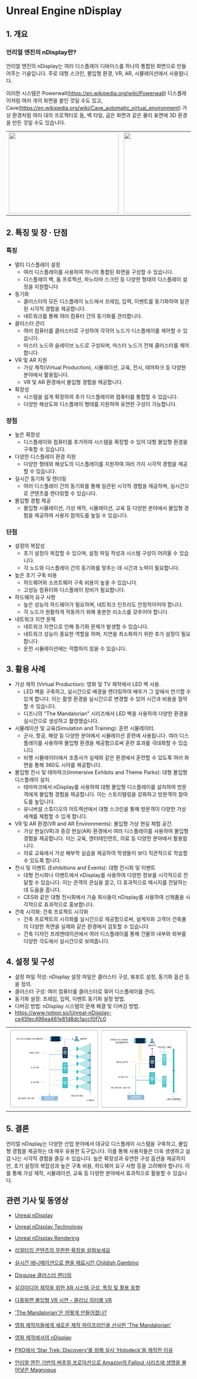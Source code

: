 # Unreal Engine nDisplay

## 1. 개요

### 언리얼 엔진의 nDisplay란?

언리얼 엔진의 nDisplay는 여러 디스플레이 디바이스를 하나의 통합된 화면으로 만들어주는 기술입니다. 주로 대형 스크린, 몰입형 환경, VR, AR, 시뮬레이션에서 사용됩니다.

이러한 시스템은 Powerwall(https://en.wikipedia.org/wiki/Powerwall) 디스플레이처럼 여러 개의 화면을 붙인 것일 수도 있고, Cave(https://en.wikipedia.org/wiki/Cave_automatic_virtual_environment) 가상 환경처럼 여러 대의 프로젝터로 돔, 벽 타일, 굽은 화면과 같은 물리 표면에 3D 환경을 만든 것일 수도 있습니다.

<table class="center" style="border:none">
<td style="border-collapse:collapse;">
    <img src="https://i.redd.it/k3l5agjumz6a1.jpg" width="300", height="220">
</td>
<td style="border-collapse:collapse;">
    <img src="https://d3kjluh73b9h9o.cloudfront.net/original/4X/c/4/2/c4254d144eec812de9ce28185c241b0572e5325f.jpeg" width="300", height="220">
</td>
<td style="border-collapse:collapse;">
    <img src="https://d3kjluh73b9h9o.cloudfront.net/original/4X/5/6/1/56155a73ee38c0f399a5d05a42b68905c65fed15.jpeg" width="300", height="220">
</td>
</table>

## 2. 특징 및 장 · 단점

### 특징

- 멀티 디스플레이 설정
  - 여러 디스플레이를 사용하여 하나의 통합된 화면을 구성할 수 있습니다.
  - 디스플레이 벽, 돔 프로젝션, 파노라마 스크린 등 다양한 형태의 디스플레이 설정을 지원합니다
- 동기화
  - 클러스터의 모든 디스플레이 노드에서 프레임, 입력, 이벤트를 동기화하여 일관된 시각적 경험을 제공합니다.
  - 네트워크를 통해 여러 컴퓨터 간의 동기화를 관리합니다.
- 클러스터 관리
  - 여러 컴퓨터를 클러스터로 구성하여 각각의 노드가 디스플레이를 제어할 수 있습니다.
  - 마스터 노드와 슬레이브 노드로 구성되며, 마스터 노드가 전체 클러스터를 제어합니다.
- VR 및 AR 지원
  - 가상 제작(Virtual Production), 시뮬레이션, 교육, 전시, 테마파크 등 다양한 분야에서 활용됩니다.
  - VR 및 AR 환경에서 몰입형 경험을 제공합니다.
- 확장성
  - 시스템을 쉽게 확장하여 추가 디스플레이와 컴퓨터를 통합할 수 있습니다.
  - 다양한 해상도와 디스플레이 형태를 지원하여 유연한 구성이 가능합니다.

### 장점

- 높은 확장성
  - 디스플레이와 컴퓨터를 추가하여 시스템을 확장할 수 있어 대형 몰입형 환경을 구축할 수 있습니다.
- 다양한 디스플레이 환경 지원
  - 다양한 형태와 해상도의 디스플레이를 지원하여 여러 가지 시각적 경험을 제공할 수 있습니다.
- 실시간 동기화 및 렌더링
  - 여러 디스플레이 간의 동기화를 통해 일관된 시각적 경험을 제공하며, 실시간으로 콘텐츠를 렌더링할 수 있습니다.
- 몰입형 경험 제공
  - 몰입형 시뮬레이션, 가상 제작, 시뮬레이션, 교육 등 다양한 분야에서 몰입형 경험을 제공하여 사용자 참여도를 높일 수 있습니다.

### 단점

- 설정의 복잡성
  - 초기 설정이 복잡할 수 있으며, 설정 파일 작성과 시스템 구성이 어려울 수 있습니다.
  - 각 노드와 디스플레이 간의 동기화를 맞추는 데 시간과 노력이 필요합니다.
- 높은 초기 구축 비용
  - 하드웨어와 소프트웨어 구축 비용이 높을 수 있습니다.
  - 고성능 컴퓨터와 디스플레이 장비가 필요합니다.
- 하드웨어 요구 사항
  - 높은 성능의 하드웨어가 필요하며, 네트워크 인프라도 안정적이어야 합니다.
  - 각 노드가 원활하게 작동하기 위해 충분한 리소스를 갖추어야 합니다.
- 네트워크 지연 문제
  - 네트워크 지연으로 인해 동기화 문제가 발생할 수 있습니다.
  - 네트워크 성능이 중요한 역할을 하며, 지연을 최소화하기 위한 추가 설정이 필요합니다.
  - 운전 시뮬레이션에는 적합하지 않을 수 있습니다.

## 3. 활용 사례

- 가상 제작 (Virtual Production): 영화 및 TV 제작에서 LED 벽 사용.
  - LED 벽을 구축하고, 실시간으로 배경을 렌더링하여 배우가 그 앞에서 연기할 수 있게 합니다. 이는 촬영 환경을 실시간으로 변경할 수 있어 시간과 비용을 절약할 수 있습니다.
  - 디즈니의 "The Mandalorian" 시리즈에서 LED 벽을 사용하여 다양한 환경을 실시간으로 생성하고 촬영했습니다.
- 시뮬레이션 및 교육(Simulation and Training): 훈련 시뮬레이터.
  - 군사, 항공, 해양 등 다양한 분야에서 시뮬레이션 훈련에 사용됩니다. 여러 디스플레이를 사용하여 몰입형 환경을 제공함으로써 훈련 효과를 극대화할 수 있습니다.
  - 비행 시뮬레이터에서 조종사가 실제와 같은 환경에서 훈련할 수 있도록 여러 화면을 통해 360도 시야를 제공합니다.
- 몰입형 전시 및 테마파크(Immersive Exhibits and Theme Parks): 대형 몰입형 디스플레이 설치.
  - 테마파크에서 nDisplay를 사용하여 대형 몰입형 디스플레이를 설치하여 방문객에게 몰입형 경험을 제공합니다. 이는 스토리텔링을 강화하고 방문객의 참여도를 높입니다.
  - 유니버설 스튜디오의 어트랙션에서 대형 스크린을 통해 방문객이 다양한 가상 세계를 체험할 수 있게 합니다.
- VR 및 AR 환경(VR and AR Environments): 몰입형 가상 현실 체험 공간.
  - 가상 현실(VR)과 증강 현실(AR) 환경에서 여러 디스플레이를 사용하여 몰입형 경험을 제공합니다. 이는 교육, 엔터테인먼트, 의료 등 다양한 분야에서 활용됩니다.
  - 의료 교육에서 가상 해부학 실습을 제공하여 학생들이 보다 직관적으로 학습할 수 있도록 합니다.
- 전시 및 이벤트 (Exhibitions and Events): 대형 전시회 및 이벤트
  - 대형 전시회나 이벤트에서 nDisplay를 사용하여 다양한 정보를 시각적으로 전달할 수 있습니다. 이는 관객의 관심을 끌고, 더 효과적으로 메시지를 전달하는 데 도움을 줍니다.
  - CES와 같은 대형 전시회에서 기술 회사들이 nDisplay를 사용하여 신제품을 시각적으로 효과적으로 홍보합니다.
- 건축 시각화: 건축 프로젝트 시각화
  - 건축 프로젝트의 시각화를 실시간으로 제공함으로써, 설계자와 고객이 건축물의 다양한 측면을 실제와 같은 환경에서 검토할 수 있습니다
  - 건축 디자인 프레젠테이션에서 여러 디스플레이를 통해 건물의 내부와 외부를 다양한 각도에서 실시간으로 보여줍니다.

## 4. 설정 및 구성

- 설정 파일 작성: nDisplay 설정 파일은 클러스터 구성, 뷰포트 설정, 동기화 옵션 등을 정의.
- 클러스터 구성: 여러 컴퓨터를 클러스터로 묶어 디스플레이를 관리.
- 동기화 설정: 프레임, 입력, 이벤트 동기화 설정 방법.
- 디버깅 방법: nDisplay 시스템의 문제 해결 및 디버깅 방법.
- https://www.notion.so/Unreal-nDisplay-ce45fec496ea461e81d8dc1accf0f7c0

<table class="center">
<td>
    <img src="./nDisplay_architecturepng.png">
</td>
</table>

## 5. 결론

언리얼 nDisplay는 다양한 산업 분야에서 대규모 디스플레이 시스템을 구축하고, 몰입형 경험을 제공하는 데 매우 유용한 도구입니다. 이를 통해 사용자들은 더욱 생생하고 실감 나는 시각적 경험을 즐길 수 있습니다. 높은 확장성과 유연한 구성 옵션을 제공하지만, 초기 설정의 복잡성과 높은 구축 비용, 하드웨어 요구 사항 등을 고려해야 합니다. 이를 통해 가상 제작, 시뮬레이션, 교육 등 다양한 분야에서 효과적으로 활용할 수 있습니다.

## 관련 기사 및 동영상

- [Unreal nDisplay](https://dev.epicgames.com/documentation/ko-kr/unreal-engine/ndisplay-overview-for-unreal-engine?application_version=5.3)

- [Unreal nDisplay Technology](https://cdn2.unrealengine.com/Unreal+Engine%2Fndisplay-whitepaper-final-updates%2FnDisplay_Whitepaper_FINAL-f87f7ae569861e42d965e4bffd1ee412ab49b238.pdf)

- [Unreal nDisplay Rendering](https://www.youtube.com/watch?v=XdxJ3Kl7PqQ)

- [리얼타임 콘텐츠의 무한한 확장을 살펴보세요](https://www.unrealengine.com/ko/tech-blog/explore-ndisplay-technology-limitless-scaling-of-real-time-content)

- [실시간 애니메이션으로 팬을 매료시킨 Childish Gambino](https://www.unrealengine.com/ko/spotlights/childish-gambino-mesmerizes-fans-with-real-time-animation)

- [Disguise 클러스터 렌더링](https://www.disguise.one/media/7383/disguise_xr_ndisplay_ebook_korean.pdf)

- [실감미디어 제작을 위한 XR 시스템 구성,
  특징 및 활용 동향](https://www.kca.kr/Media_Issue_Trend/vol52/sub02_01.html)

- [다중화면 몰입형 VR 시연 - 클리닝 히터룸 VR](https://www.youtube.com/watch?v=iARhcsI0qxc)

- ['The Mandalorian'은 어떻게 만들어졌나?](https://www.ut-hub.com/tecnologia-ndisplay-the-mandalorian)

- [영화 제작자들에게 새로운 제작 파이프라인을 선사한 'The Mandalorian'](https://www.unrealengine.com/ko/blog/forging-new-paths-for-filmmakers-on-the-mandalorian)

- [영화 제작에서의 nDisplay](https://beforesandafters.com/2019/08/05/i-think-ive-seen-a-glimpse-into-the-future-of-filmmaking)

- [PXO에서 ‘Star Trek: Discovery’를 위해 실사 ‘Holodeck’을 제작한 이유](https://www.unrealengine.com/ko/spotlights/why-pxo-created-a-real-life-holodeck-for-star-trek-discovery)

- [언리얼 엔진 기반의 버추얼 프로덕션으로 Amazon의 Fallout 시리즈에 생명을 불어넣은 Magnopus](https://www.unrealengine.com/ko/spotlights/magnopus-brings-amazon-s-fallout-series-to-life-with-virtual-production-powered-by-unreal-engine)
